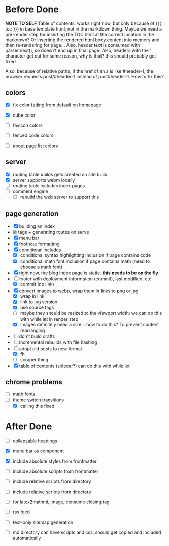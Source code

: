 # Before Done


**NOTE TO SELF**
Table of contents: works right now, but only because
of {{{ toc }}} in base template html, not in the markdown thing. 
Maybe we need a pre-render step for inserting the TOC html
at the correct location in the markdown? Or inserting the rendered
html body content into memory and then re-rendering for page...
Also, header text is consumed with parser.next(), so doesn't
end up in final page. Also, headers with the ' character get cut 
for some reason, why is that? this should probably get fixed. 

Also, because of relative paths, if the href of an a is like #header-1, the 
browser requests post/#header-1 instead of post#header-1. How to fix this?


## colors

- [x] fix color fading from default on homepage
- [x] cube color
- [ ] favicon colors
- [ ] fenced code colors
- [ ] about page list colors


## server
- [x] routing table builds gets created on site build
- [x] server supports webm locally
- [ ] routing table includes index pages
- [ ] comment engine 
    - [ ] rebuild the web server to support this

## page generation
- [x] building an index
- [x] <base> tags + generating routes on serve
- [x] menu bar
- [x] footnote formatting
- [x] conditional includes
    - [x] conditional syntax highlighting inclusion if page contains code
    - [x] conditional math font inclusion if page contains math (need to choose a math font)

- [x] right now, the blog index page is static. **this needs to be on the fly**
- [ ] footer with deployment information (commit), last modified, etc
    - [x] commit (no link)

- [x] convert images to webp, wrap them in links to png or jpg
    - [x] wrap in link
    - [x] link to jpg version
    - [x] use source tags
    - [ ] maybe they should be resized to the viewport width: we can do this with while let in render step
    - [x] images definitely need a size... how to do this? To prevent content rearranging
- [ ] don't build drafts
- [ ] incremental rebuilds with file hashing
- [ ] adopt old posts to new format
    - [x] fh
    - [ ] scraper thing
- [x] table of contents (sidecar?)
    can do this with while let

## chrome problems
- [ ] math fonts
- [ ] theme switch transitions
    - [x] calling this fixed 

# After Done
- [ ] collapsable headings
- [x] menu bar as component
- [x] include absolute styles from frontmatter
- [ ] include absolute scripts from frontmatter
- [ ] include relative scripts from directory
- [ ] include relative scripts from directory

- [ ] for latex2mathml, image, consume closing tag
- [ ] rss feed
- [ ] text-only sitemap generation
- [ ] md directory can have scripts and css, should get copied and included automatically

